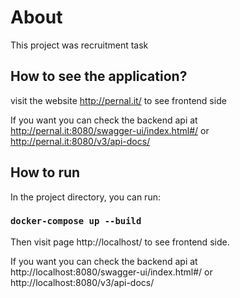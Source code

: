 # About

This project was recruitment task

## How to see the application?

visit the website http://pernal.it/ to see frontend side

If you want you can check the backend api at
http://pernal.it:8080/swagger-ui/index.html#/ or http://pernal.it:8080/v3/api-docs/

## How to run

In the project directory, you can run:

### `docker-compose up --build `

Then visit page http://localhost/  to see frontend side.

If you want you can check the backend api at http://localhost:8080/swagger-ui/index.html#/
or http://localhost:8080/v3/api-docs/